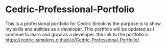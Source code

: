 # Cedric-Professional-Portfolio
This is a professional portfolio for Cedric Simpkins the purpose is to show my skills and abilities as a developer. This portfolio will be updated as I continue to learn and grow as a developer.  the link to the portfolio is https://cedric-simpkins.github.io/Cedric-Professional-Portfolio/.   